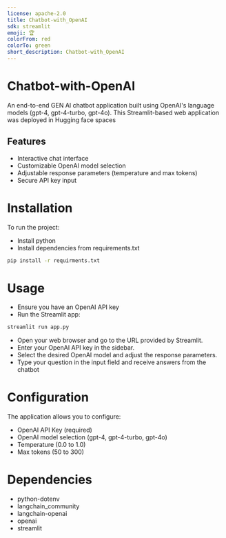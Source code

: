 ```yaml
---
license: apache-2.0
title: Chatbot-with_OpenAI
sdk: streamlit
emoji: 🏆
colorFrom: red
colorTo: green
short_description: Chatbot-with_OpenAI
---
```



# Chatbot-with-OpenAI
An end-to-end GEN AI chatbot application built using OpenAI's language models (gpt-4, gpt-4-turbo, gpt-4o). This Streamlit-based web application was deployed in Hugging face spaces

## Features
- Interactive chat interface
- Customizable OpenAI model selection
- Adjustable response parameters (temperature and max tokens)
- Secure API key input
# Installation
To run the project:
- Install python
- Install dependencies from requirements.txt
```bash
pip install -r requirments.txt
```
# Usage
- Ensure you have an OpenAI API key
- Run the Streamlit app:
```bash
streamlit run app.py
```
- Open your web browser and go to the URL provided by Streamlit.
- Enter your OpenAI API key in the sidebar.
- Select the desired OpenAI model and adjust the response parameters.
- Type your question in the input field and receive answers from the chatbot
#  Configuration
The application allows you to configure:
- OpenAI API Key (required)
- OpenAI model selection (gpt-4, gpt-4-turbo, gpt-4o)
- Temperature (0.0 to 1.0)
- Max tokens (50 to 300)
# Dependencies
- python-dotenv
- langchain_community
- langchain-openai
- openai
- streamlit


